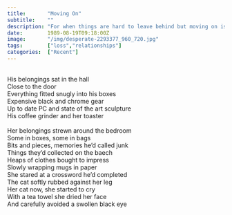 ```yaml
---
title:       "Moving On"
subtitle:    ""
description: "For when things are hard to leave behind but moving on is wise"
date:        1989-08-19T09:18:00Z
image:       "/img/desperate-2293377_960_720.jpg"
tags:        ["loss","relationships"]
categories:  ["Recent"]
---
```

<br>His belongings sat in the hall
<br>Close to the door
<br>Everything fitted snugly into his boxes
<br>Expensive black and chrome gear
<br>Up to date PC and state of the art sculpture
<br>His coffee grinder and her toaster
<br>
<br>Her belongings strewn around the bedroom
<br>Some in boxes, some in bags
<br>Bits and pieces, memories he’d called junk
<br>Things they’d collected on the baech
<br>Heaps of clothes bought to impress
<br>Slowly wrapping mugs in paper
<br>She stared at a crossword he’d completed
<br>The cat softly rubbed against her leg
<br>Her cat now, she started to cry
<br>With a tea towel she dried her face
<br>And carefully avoided a swollen black eye